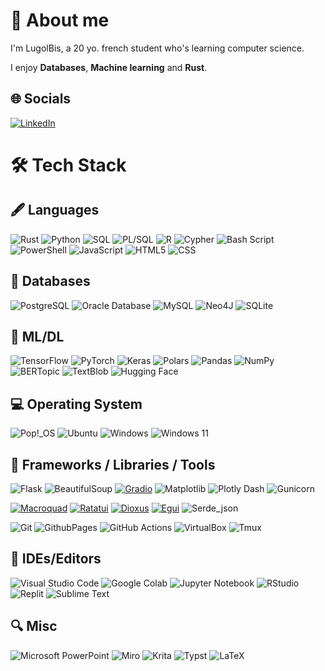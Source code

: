 
# 🔭 About me 
I'm LugolBis, a 20 yo. french student who's learning computer science.

I enjoy **Databases**, **Machine learning** and **Rust**.

## 🌐 Socials

[![LinkedIn](https://img.shields.io/badge/linkedin-%230077B5.svg?style=for-the-badge&logo=linkedin&logoColor=white)](https://www.linkedin.com/in/lo%C3%AFc-desmar%C3%A8s-332855275?lipi=urn%3Ali%3Apage%3Ad_flagship3_profile_view_base_contact_details%3BUiN2icJCQ6a1RNpz8RsYVg%3D%3D)
<br>

# 🛠️ Tech Stack

## 🖋️ Languages

![Rust](https://img.shields.io/badge/rust-%23000000.svg?style=for-the-badge&logo=rust&logoColor=white)
![Python](https://img.shields.io/badge/python-3670A0?style=for-the-badge&logo=python&logoColor=ffdd54)
![SQL](https://img.shields.io/badge/SQL-4479A1.svg?style=for-the-badge&logo=SQL&logoColor=white)
![PL/SQL](https://img.shields.io/badge/PL/SQL-F80000?style=for-the-badge&logo=PL%20SQL&logoColor=white)
![R](https://img.shields.io/badge/r-%23276DC3.svg?style=for-the-badge&logo=r&logoColor=white)
![Cypher](https://img.shields.io/badge/Cypher-ffffff?style=for-the-badge&color=7ad1ff)
![Bash Script](https://img.shields.io/badge/bash_script-%23121011.svg?style=for-the-badge&logo=gnu-bash&logoColor=white)
![PowerShell](https://img.shields.io/badge/PowerShell-%235391FE.svg?style=for-the-badge&logo=powershell&logoColor=white)
![JavaScript](https://img.shields.io/badge/javascript-%23323330.svg?style=for-the-badge&logo=javascript&logoColor=%23F7DF1E)
![HTML5](https://img.shields.io/badge/html5-%23E34F26.svg?style=for-the-badge&logo=html5&logoColor=white)
![CSS](https://img.shields.io/badge/css-%23663399.svg?style=for-the-badge&logo=css&logoColor=white)

## 💾 Databases

![PostgreSQL](https://img.shields.io/badge/postgres-%23316192.svg?style=for-the-badge&logo=postgresql&logoColor=white)
![Oracle Database](https://img.shields.io/badge/Oracle-F80000?style=for-the-badge&logo=oracle&logoColor=white)
![MySQL](https://img.shields.io/badge/mysql-4479A1.svg?style=for-the-badge&logo=mysql&logoColor=white)
![Neo4J](https://img.shields.io/badge/Neo4j-008CC1?style=for-the-badge&logo=neo4j&logoColor=white)
![SQLite](https://img.shields.io/badge/sqlite-%2307405e.svg?style=for-the-badge&logo=sqlite&logoColor=white)

## 🤖 ML/DL

![TensorFlow](https://img.shields.io/badge/TensorFlow-%23FF6F00.svg?style=for-the-badge&logo=TensorFlow&logoColor=white)
![PyTorch](https://img.shields.io/badge/PyTorch-%23EE4C2C.svg?style=for-the-badge&logo=PyTorch&logoColor=white)
![Keras](https://img.shields.io/badge/Keras-%23D00000.svg?style=for-the-badge&logo=Keras&logoColor=white)
![Polars](https://img.shields.io/badge/polars-0075ff?style=for-the-badge&logo=polars&logoColor=white)
![Pandas](https://img.shields.io/badge/pandas-%23150458.svg?style=for-the-badge&logo=pandas&logoColor=white)
![NumPy](https://img.shields.io/badge/numpy-%23013243.svg?style=for-the-badge&logo=numpy&logoColor=white)
![BERTopic](https://img.shields.io/badge/bertopic-%23150458.svg?style=for-the-badge&logo=bertopic&logoColor=white)
![TextBlob](https://img.shields.io/badge/TextBlob-%23ffffff.svg?style=for-the-badge&logo=TextBlob&logoColor=black)
![Hugging Face](https://img.shields.io/badge/hugging%20face-FFAC04?logo=huggingface&logoColor=black&style=for-the-badge)

## 💻 Operating System

![Pop!\_OS](https://img.shields.io/badge/Pop!_OS-48B9C7?style=for-the-badge&logo=Pop!_OS&logoColor=white)
![Ubuntu](https://img.shields.io/badge/Ubuntu-E95420?style=for-the-badge&logo=ubuntu&logoColor=white)
![Windows](https://img.shields.io/badge/Windows-0078D6?style=for-the-badge&logo=windows&logoColor=white)
![Windows 11](https://img.shields.io/badge/Windows%2011-%230079d5.svg?style=for-the-badge&logo=Windows%2011&logoColor=white)

## 🚀 Frameworks / Libraries / Tools

![Flask](https://img.shields.io/badge/flask-%23000.svg?style=for-the-badge&logo=flask&logoColor=white)
![BeautifulSoup](https://img.shields.io/badge/BeautifulSoup-050038?style=for-the-badge&logo=BeautifulSoup&logoColor=white)
[![Gradio](https://img.shields.io/badge/Gradio-%23F9A825.svg?style=for-the-badge&logo=gradio&logoColor=white)](https://www.gradio.app/)
![Matplotlib](https://img.shields.io/badge/Matplotlib-%23ffffff.svg?style=for-the-badge&logo=Matplotlib&logoColor=black)
![Plotly Dash](https://img.shields.io/badge/plotly-3F4F75.svg?style=for-the-badge&logo=plotly&logoColor=white)
![Gunicorn](https://img.shields.io/badge/gunicorn-%298729.svg?style=for-the-badge&logo=gunicorn&logoColor=white)
<br>

[![Macroquad](https://img.shields.io/badge/Macroquad-DD1200?style=for-the-badge&logo=Macroquad&logoColor=white)](https://macroquad.rs/)
[![Ratatui](https://img.shields.io/badge/Ratatui-%23F9A825.svg?style=for-the-badge&logo=ratatui&logoColor=white)](https://ratatui.rs/)
[![Dioxus](https://img.shields.io/badge/Dioxus-00a9d7?style=for-the-badge&color=00a9d7)](https://dioxuslabs.com/)
[![Egui](https://img.shields.io/badge/Egui-217346?style=for-the-badge&logo=egui&logoColor=white)](https://crates.io/crates/egui)
![Serde_json](https://img.shields.io/badge/Serde__json-ffffff?style=for-the-badge&color=000000)
<br>

![Git](https://img.shields.io/badge/git-%23F05033.svg?style=for-the-badge&logo=git&logoColor=white)
![GithubPages](https://img.shields.io/badge/github%20pages-121013?style=for-the-badge&logo=github&logoColor=white)
![GitHub Actions](https://img.shields.io/badge/github%20actions-%232671E5.svg?style=for-the-badge&logo=githubactions&logoColor=white) 
![VirtualBox](https://img.shields.io/badge/VirtualBox-183A61?logo=virtualbox&logoColor=white&style=for-the-badge)
![Tmux](https://img.shields.io/badge/tmux-1BB91F?style=for-the-badge&logo=tmux&logoColor=white)

## 🧰 IDEs/Editors

![Visual Studio Code](https://img.shields.io/badge/Visual%20Studio%20Code-0078d7.svg?style=for-the-badge&logo=visual-studio-code&logoColor=white)
![Google Colab](https://img.shields.io/badge/Google%20Colab-%23F9A825.svg?style=for-the-badge&logo=googlecolab&logoColor=white)
![Jupyter Notebook](https://img.shields.io/badge/jupyter-%23FA0F00.svg?style=for-the-badge&logo=jupyter&logoColor=white)
![RStudio](https://img.shields.io/badge/RStudio-4285F4?style=for-the-badge&logo=rstudio&logoColor=white)
![Replit](https://img.shields.io/badge/Replit-DD1200?style=for-the-badge&logo=Replit&logoColor=white)
![Sublime Text](https://img.shields.io/badge/sublime_text-%23575757.svg?style=for-the-badge&logo=sublime-text&logoColor=important)

## 🔍 Misc

![Microsoft PowerPoint](https://img.shields.io/badge/Microsoft_PowerPoint-B7472A?style=for-the-badge&logo=microsoft-powerpoint&logoColor=white)
![Miro](https://img.shields.io/badge/Miro-F7C922?style=for-the-badge&logo=Miro&logoColor=050036)
![Krita](https://img.shields.io/badge/Krita-203759?style=for-the-badge&logo=krita&logoColor=EEF37B)
![Typst](https://img.shields.io/badge/typst-239DAD.svg?style=for-the-badge&logo=typst&logoColor=white)
![LaTeX](https://img.shields.io/badge/latex-%23008080.svg?style=for-the-badge&logo=latex&logoColor=white)
